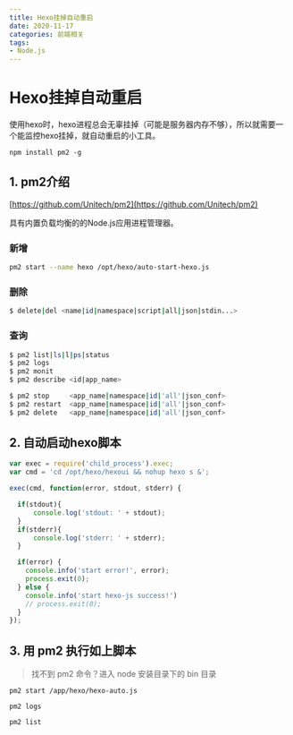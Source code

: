 ```yaml
---
title: Hexo挂掉自动重启 
date: 2020-11-17
categories: 前端相关
tags:
- Node.js
---
```


# Hexo挂掉自动重启

使用hexo时，hexo进程总会无辜挂掉（可能是服务器内存不够），所以就需要一个能监控hexo挂掉，就自动重启的小工具。

`npm install pm2 -g`

## 1. pm2介绍

[https://github.com/Unitech/pm2](https://github.com/Unitech/pm2)

具有内置负载均衡的的Node.js应用进程管理器。

### 新增

```sh
pm2 start --name hexo /opt/hexo/auto-start-hexo.js
```

### 删除

```sh
$ delete|del <name|id|namespace|script|all|json|stdin...>
```

### 查询

```sh
$ pm2 list|ls|l|ps|status
$ pm2 logs
$ pm2 monit
$ pm2 describe <id|app_name>

$ pm2 stop     <app_name|namespace|id|'all'|json_conf>
$ pm2 restart  <app_name|namespace|id|'all'|json_conf>
$ pm2 delete   <app_name|namespace|id|'all'|json_conf>
```

## 2. 自动启动hexo脚本

```javascript
var exec = require('child_process').exec;
var cmd = 'cd /opt/hexo/hexoui && nohup hexo s &';

exec(cmd, function(error, stdout, stderr) {

  if(stdout){
      console.log('stdout: ' + stdout);
  }
  if(stderr){
      console.log('stderr: ' + stderr);
  }

  if(error) {
    console.info('start error!', error);
    process.exit(0);
  } else {
    console.info('start hexo-js success!')
    // process.exit(0);
  }
});
```

## 3. 用 pm2 执行如上脚本
> 找不到 pm2 命令？进入 node 安装目录下的 bin 目录

`pm2 start /app/hexo/hexo-auto.js`

`pm2 logs`

`pm2 list`